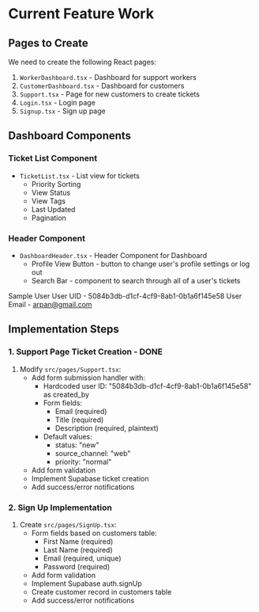 # Current Feature Work

## Pages to Create
We need to create the following React pages:

1. `WorkerDashboard.tsx` - Dashboard for support workers
2. `CustomerDashboard.tsx` - Dashboard for customers
3. `Support.tsx` - Page for new customers to create tickets
4. `Login.tsx` - Login page
5. `Signup.tsx` - Sign up page

## Dashboard Components

### Ticket List Component
- `TicketList.tsx` - List view for tickets
    - Priority Sorting
    - View Status
    - View Tags
    - Last Updated
    - Pagination

### Header Component
- `DashboardHeader.tsx` - Header Component for Dashboard
    - Profile View Button - button to change user's profile settings or log out
    - Search Bar - component to search through all of a user's tickets


Sample User
User UID - 5084b3db-d1cf-4cf9-8ab1-0b1a6f145e58
User Email - arpan@gmail.com

## Implementation Steps

### 1. Support Page Ticket Creation - DONE
1. Modify `src/pages/Support.tsx`:
   - Add form submission handler with:
     - Hardcoded user ID: "5084b3db-d1cf-4cf9-8ab1-0b1a6f145e58" as created_by
     - Form fields:
       - Email (required)
       - Title (required)
       - Description (required, plaintext)
     - Default values:
       - status: "new"
       - source_channel: "web"
       - priority: "normal"
   - Add form validation
   - Implement Supabase ticket creation
   - Add success/error notifications

### 2. Sign Up Implementation
1. Create `src/pages/SignUp.tsx`:
   - Form fields based on customers table:
     - First Name (required)
     - Last Name (required)
     - Email (required, unique)
     - Password (required)
   - Add form validation
   - Implement Supabase auth.signUp
   - Create customer record in customers table
   - Add success/error notifications
